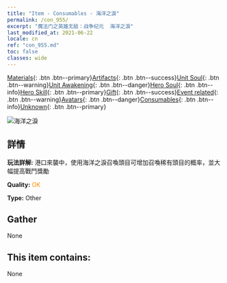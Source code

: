 ```yaml
---
title: "Item - Consumables - 海洋之淚"
permalink: /con_955/
excerpt: "魔法门之英雄无敌：战争纪元  海洋之淚"
last_modified_at: 2021-06-22
locale: cn
ref: "con_955.md"
toc: false
classes: wide
---
```

 [Materials](/ItemsCN/){: .btn .btn--primary}[Artifacts](/ItemsCN/Artifacts/){: .btn .btn--success}[Unit Soul](/ItemsCN/UnitSoul/){: .btn .btn--warning}[Unit Awakening](/ItemsCN/UnitAwakening/){: .btn .btn--danger}[Hero Soul](/ItemsCN/HeroSoul/){: .btn .btn--info}[Hero Skill](/ItemsCN/HeroSkill/){: .btn .btn--primary}[Gift](/ItemsCN/Gift/){: .btn .btn--success}[Event related](/ItemsCN/Events/){: .btn .btn--warning}[Avatars](/ItemsCN/Avatars/){: .btn .btn--danger}[Consumables](/ItemsCN/Consumables/){: .btn .btn--info}[Unknown](/ItemsCN/Unknown/){: .btn .btn--primary}

 ![海洋之淚](/images/t/i_40050.png)

## 詳情
 **玩法詳解:** 港口來襲中，使用海洋之淚召喚頭目可增加召喚稀有頭目的概率，並大幅提高戰鬥獎勵

 **Quality:** <span style="color: #FF8C00">OK</span>

 **Type:** Other

## Gather

  None

## This item contains:

  None

